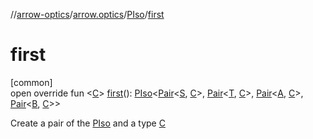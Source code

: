 //[arrow-optics](../../../index.md)/[arrow.optics](../index.md)/[PIso](index.md)/[first](first.md)

# first

[common]\
open override fun &lt;[C](first.md)&gt; [first](first.md)(): [PIso](index.md)&lt;[Pair](https://kotlinlang.org/api/latest/jvm/stdlib/kotlin/-pair/index.html)&lt;[S](index.md), [C](first.md)&gt;, [Pair](https://kotlinlang.org/api/latest/jvm/stdlib/kotlin/-pair/index.html)&lt;[T](index.md), [C](first.md)&gt;, [Pair](https://kotlinlang.org/api/latest/jvm/stdlib/kotlin/-pair/index.html)&lt;[A](index.md), [C](first.md)&gt;, [Pair](https://kotlinlang.org/api/latest/jvm/stdlib/kotlin/-pair/index.html)&lt;[B](index.md), [C](first.md)&gt;&gt;

Create a pair of the [PIso](index.md) and a type [C](first.md)

